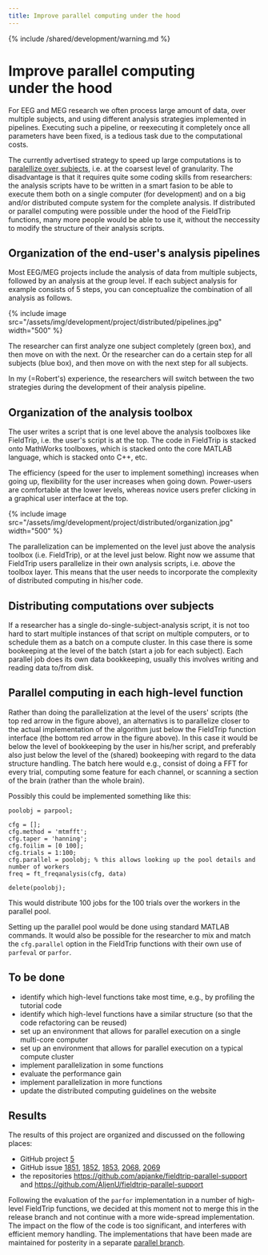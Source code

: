 ```yaml
---
title: Improve parallel computing under the hood
---
```


{% include /shared/development/warning.md %}

# Improve parallel computing under the hood

For EEG and MEG research we often process large amount of data, over multiple subjects, and using different analysis strategies implemented in pipelines. Executing such a pipeline, or reexecuting it completely once all parameters have been fixed, is a tedious task due to the computational costs.

The currently advertised strategy to speed up large computations is to [paralellize over subjects](/tutorial/distributedcomputing_qsub), i.e. at the coarsest level of granularity. The disadvantage is that it requires quite some coding skills from researchers: the analysis scripts have to be written in a smart fasion to be able to execute them both on a single computer (for development) and on a big and/or distributed compute system for the complete analysis. If distributed or parallel computing were possible under the hood of the FieldTrip functions, many more people would be able to use it, without the neccessity to modify the structure of their analysis scripts.

## Organization of the end-user's analysis pipelines

Most EEG/MEG projects include the analysis of data from multiple subjects, followed by an analysis at the group level. If each subject analysis for example consists of 5 steps, you can conceptualize the combination of all analysis as follows.

{% include image src="/assets/img/development/project/distributed/pipelines.jpg" width="500" %}

The researcher can first analyze one subject completely (green box), and then move on with the next. Or the researcher can do a certain step for all subjects (blue box), and then move on with the next step for all subjects.

In my (=Robert's) experience, the researchers will switch between the two strategies during the development of their analysis pipeline.

## Organization of the analysis toolbox

The user writes a script that is one level above the analysis toolboxes like FieldTrip, i.e. the user's script is at the top.  The code in FieldTrip is stacked onto MathWorks toolboxes, which is stacked onto the core MATLAB language, which is stacked onto C++, etc.

The efficiency (speed for the user to implement something) increases when going up, flexibility for the user increases when going down. Power-users are comfortable at the lower levels, whereas novice users prefer clicking in a graphical user interface at the top.

{% include image src="/assets/img/development/project/distributed/organization.jpg" width="500" %}

The parallelization can be implemented on the level just above the analysis toolbox (i.e. FieldTrip), or at the level just below. Right now we assume that FieldTrip users parallelize in their own analysis scripts, i.e. _above_ the toolbox layer. This means that the user needs to incorporate the complexity of distributed computing in his/her code.

## Distributing computations over subjects

If a researcher has a single do-single-subject-analysis script, it is not too hard to start multiple instances of that script on multiple computers, or to schedule them as a batch on a compute cluster. In this case there is some bookeeping at the level of the batch (start a job for each subject). Each parallel job does its own data bookkeeping, usually this involves writing and reading data to/from disk.

## Parallel computing in each high-level function

Rather than doing the parallelization at the level of the users' scripts (the top red arrow in the figure above), an alternativs is to parallelize closer to the actual implementation of the algorithm just below the FieldTrip function interface (the bottom red arrow in the figure above). In this case it would be below the level of bookkeeping by the user in his/her script, and preferably also just below the level of the (shared) bookeeping with regard to the data structure handling. The batch here would e.g., consist of doing a FFT for every trial, computing some feature for each channel, or scanning a section of the brain (rather than the whole brain).

Possibly this could be implemented something like this:

    poolobj = parpool;
    
    cfg = [];
    cfg.method = 'mtmfft';
    cfg.taper = 'hanning';
    cfg.foilim = [0 100];
    cfg.trials = 1:100;
    cfg.parallel = poolobj; % this allows looking up the pool details and number of workers
    freq = ft_freqanalysis(cfg, data)
    
    delete(poolobj);

This would distribute 100 jobs for the 100 trials over the workers in the parallel pool.

Setting up the parallel pool would be done using standard MATLAB commands. It would also be possible for the researcher to mix and match the `cfg.parallel` option in the FieldTrip functions with their own use of `parfeval` or `parfor`.

## To be done

- identify which high-level functions take most time, e.g., by profiling the tutorial code
- identify which high-level functions have a similar structure (so that the code refactoring can be reused)
- set up an environment that allows for parallel execution on a single multi-core computer
- set up an environment that allows for parallel execution on a typical compute cluster
- implement parallelization in some functions
- evaluate the performance gain
- implement parallelization in more functions
- update the distributed computing guidelines on the website

## Results

The results of this project are organized and discussed on the following places:

- GitHub project [5](https://github.com/fieldtrip/fieldtrip/projects/5)
- GitHub issue [1851](https://github.com/fieldtrip/fieldtrip/issues/1851), [1852](https://github.com/fieldtrip/fieldtrip/issues/1852), [1853](https://github.com/fieldtrip/fieldtrip/issues/1853), [2068](https://github.com/fieldtrip/fieldtrip/pull/2068), [2069](https://github.com/fieldtrip/fieldtrip/pull/2069)
- the repositories <https://github.com/apjanke/fieldtrip-parallel-support> and <https://github.com/AljenU/fieldtrip-parallel-support>

Following the evaluation of the `parfor` implementation in a number of high-level FieldTrip functions, we decided at this moment not to merge this in the release branch and not continue with a more wide-spread implementation. The impact on the flow of the code is too significant, and interferes with efficient memory handling. The implementations that have been made are maintained for posterity in a separate [parallel branch](https://github.com/fieldtrip/fieldtrip/tree/parallel).
